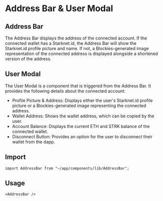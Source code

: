 # Address Bar & User Modal

## Address Bar

The Address Bar displays the address of the connected account. If the connected wallet has a Starknet.id, the Address Bar will show the Starknet.id profile picture and name. If not, a Blockies-generated image representation of the connected address is displayed alongside a shortened version of the address.

## User Modal

The User Modal is a component that is triggered from the Address Bar. It provides the following details about the connected account:

- Profile Picture & Address: Displays either the user's Starknet.id profile picture or a Blockies-generated image representing the connected address.
- Wallet Address: Shows the wallet address, which can be copied by the user.
- Account Balance: Displays the current ETH and STRK balance of the connected wallet.
- Disconnect Button: Provides an option for the user to disconnect their wallet from the dapp.

## Import

```
import AddressBar from "~/app/components/lib/AddressBar";
```

## Usage

```
<AddressBar />
```
